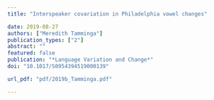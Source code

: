 ```yaml
---
title: "Interspeaker covariation in Philadelphia vowel changes"

date: 2019-08-27
authors: ["Meredith Tamminga"]
publication_types: ["2"]
abstract: ""
featured: false
publication: "*Language Variation and Change*"
doi: "10.1017/S0954394519000139"

url_pdf: "pdf/2019b_Tamminga.pdf"

---
```



